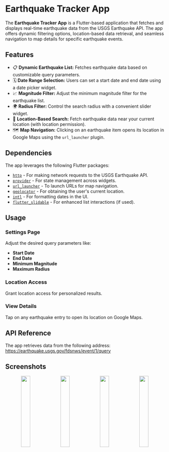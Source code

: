 # Earthquake Tracker App

The **Earthquake Tracker App** is a Flutter-based application that fetches and displays real-time earthquake data from the USGS Earthquake API. The app offers dynamic filtering options, location-based data retrieval, and seamless navigation to map details for specific earthquake events.

## Features
- 📋 **Dynamic Earthquake List:** Fetches earthquake data based on customizable query parameters.
- 🗓️ **Date Range Selection:** Users can set a start date and end date using a date picker widget.
- 📈 **Magnitude Filter:** Adjust the minimum magnitude filter for the earthquake list.
- 🌍 **Radius Filter:** Control the search radius with a convenient slider widget.
- 📍 **Location-Based Search:** Fetch earthquake data near your current location (with location permission).
- 🗺️ **Map Navigation:** Clicking on an earthquake item opens its location in Google Maps using the `url_launcher` plugin.

## Dependencies
The app leverages the following Flutter packages:

- [`http`](https://pub.dev/packages/http) - For making network requests to the USGS Earthquake API.
- [`provider`](https://pub.dev/packages/provider) - For state management across widgets.
- [`url_launcher`](https://pub.dev/packages/url_launcher) - To launch URLs for map navigation.
- [`geolocator`](https://pub.dev/packages/geolocator) - For obtaining the user's current location.
- [`intl`](https://pub.dev/packages/intl) - For formatting dates in the UI.
- [`flutter_slidable`](https://pub.dev/packages/flutter_slidable) - For enhanced list interactions (if used).

## Usage
### Settings Page
Adjust the desired query parameters like:
- **Start Date**  
- **End Date**  
- **Minimum Magnitude**  
- **Maximum Radius**  

### Location Access
Grant location access for personalized results.

### View Details
Tap on any earthquake entry to open its location on Google Maps.

## API Reference
The app retrieves data from the following address:
https://earthquake.usgs.gov/fdsnws/event/1/query

## Screenshots
<p align="center">
  <img src="https://github.com/user-attachments/assets/530286b6-3240-4cc9-81ac-6942e982b9f7" width="24%">
  <img src="https://github.com/user-attachments/assets/67fd8094-f51c-4386-89c6-844b933b3c6b" width="24%">
  <img src="https://github.com/user-attachments/assets/daa46601-1494-4a67-8b98-57bbad1c320c" width="24%">
  <img src="https://github.com/user-attachments/assets/370304bc-a419-4245-8380-cc9ff530428d" width="24%">
</p>


